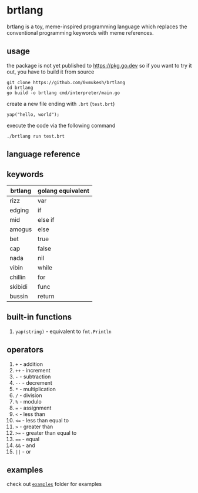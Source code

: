 # brtlang

brtlang is a toy, meme-inspired programming language which replaces the conventional programming keywords with meme references.

## usage

the package is not yet published to https://pkg.go.dev so if you want to try it out, you have to build it from source

```
git clone https://github.com/0xmukesh/brtlang
cd brtlang
go build -o brtlang cmd/interpreter/main.go
```

create a new file ending with `.brt` (`test.brt`)

```
yap("hello, world");
```

execute the code via the following command

```
./brtlang run test.brt
```

## language reference

## keywords

| brtlang | golang equivalent |
| ------- | ----------------- |
| rizz    | var               |
| edging  | if                |
| mid     | else if           |
| amogus  | else              |
| bet     | true              |
| cap     | false             |
| nada    | nil               |
| vibin   | while             |
| chillin | for               |
| skibidi | func              |
| bussin  | return            |

## built-in functions

1. `yap(string)` - equivalent to `fmt.Println`

## operators

1. `+` - addition
2. `++` - increment
3. `-` - subtraction
4. `--` - decrement
5. `*` - multiplication
6. `/` - division
7. `%` - modulo
8. `=` - assignment
9. `<` - less than
10. `<=` - less than equal to
11. `>` - greater than
12. `>=` - greater than equal to
13. `==` - equal
14. `&&` - and
15. `||` - or

## examples

check out [`examples`](./examples/) folder for examples

